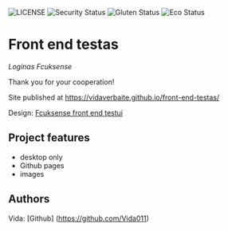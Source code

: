 ![LICENSE](https://img.shields.io/badge/license-MIT-blue.svg?style=flat-square)
![Security Status](https://img.shields.io/security-headers?label=Security&url=https%3A%2F%2Fgithub.com&style=flat-square)
![Gluten Status](https://img.shields.io/badge/Gluten-Free-green.svg)
![Eco Status](https://img.shields.io/badge/ECO-Friendly-green.svg)

# Front end testas

_Loginas Fcuksense_

Thank you for your cooperation!

Site published at https://vidaverbaite.github.io/front-end-testas/

Design: [Fcuksense front end testui](https://cdn.discordapp.com/attachments/850245533838868480/850246623883034644/login_screen.png)

## Project features

- desktop only
- Github pages
- images

## Authors

Vida: [Github] (https://github.com/Vida011)
